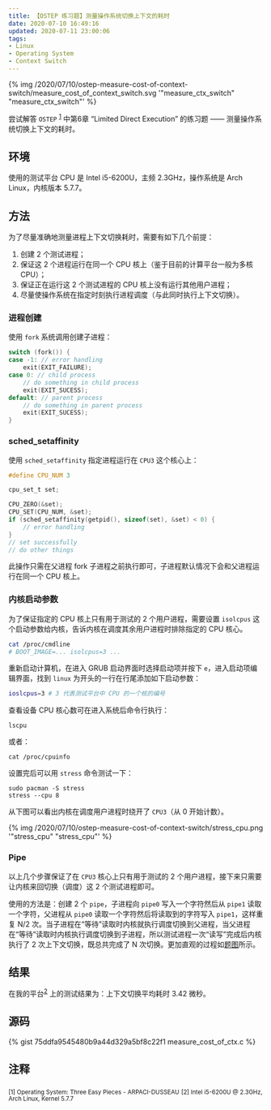 ```yaml
---
title: 【OSTEP 练习题】测量操作系统切换上下文的耗时
date: 2020-07-10 16:49:16
updated: 2020-07-11 23:00:06
tags:
- Linux
- Operating System
- Context Switch
---
```


{% img /2020/07/10/ostep-measure-cost-of-context-switch/measure_cost_of_context_switch.svg '"measure_ctx_switch" "measure_ctx_switch"' %}

尝试解答 `OSTEP` <sup>[1](#注释)</sup> 中第6章 “Limited Direct Execution” 的练习题 —— 测量操作系统切换上下文的耗时。

<!--more-->

## 环境

使用的测试平台 CPU 是 Intel i5-6200U，主频 2.3GHz，操作系统是 Arch Linux，内核版本 5.7.7。

## 方法

为了尽量准确地测量进程上下文切换耗时，需要有如下几个前提：

1. 创建 2 个测试进程；
2. 保证这 2 个进程运行在同一个 CPU 核上（鉴于目前的计算平台一般为多核 CPU）；
3. 保证正在运行这 2 个测试进程的 CPU 核上没有运行其他用户进程；
4. 尽量使操作系统在指定时刻执行进程调度（与此同时执行上下文切换）。

### 进程创建

使用 `fork` 系统调用创建子进程：

```c
switch (fork()) {
case -1: // error handling
    exit(EXIT_FAILURE);
case 0: // child process
    // do something in child process
    exit(EXIT_SUCESS);
default: // parent process
    // do something in parent process
    exit(EXIT_SUCESS);
}
```

### sched_setaffinity

使用 `sched_setaffinity` 指定进程运行在 `CPU3` 这个核心上：

```c
#define CPU_NUM 3

cpu_set_t set;

CPU_ZERO(&set);
CPU_SET(CPU_NUM, &set);
if (sched_setaffinity(getpid(), sizeof(set), &set) < 0) {
    // error handling
}
// set successfully
// do other things
```

此操作只需在父进程 fork 子进程之前执行即可，子进程默认情况下会和父进程运行在同一个 CPU 核上。

### 内核启动参数

为了保证指定的 CPU 核上只有用于测试的 2 个用户进程，需要设置 `isolcpus` 这个启动参数给内核，告诉内核在调度其余用户进程时排除指定的 CPU 核心。

```bash
cat /proc/cmdline
# BOOT_IMAGE=... isolcpus=3 ...
```

重新启动计算机，在进入 GRUB 启动界面时选择启动项并按下 `e`，进入启动项编辑界面，找到 `linux` 为开头的一行在行尾添加如下启动参数：

```bash
ioslcpus=3 # 3 代表测试平台中 CPU 的一个核的编号
```

查看设备 CPU 核心数可在进入系统后命令行执行：

```shell
lscpu
```

或者：

```shell
cat /proc/cpuinfo
```

设置完后可以用 `stress` 命令测试一下：

```shell
sudo pacman -S stress
stress --cpu 8
```

从下图可以看出内核在调度用户进程时绕开了 `CPU3`（从 0 开始计数）。

{% img /2020/07/10/ostep-measure-cost-of-context-switch/stress_cpu.png '"stress_cpu" "stress_cpu"' %}

### Pipe

以上几个步骤保证了在 `CPU3` 核心上只有用于测试的 2 个用户进程，接下来只需要让内核来回切换（调度）这 2 个测试进程即可。

使用的方法是：创建 2 个 `pipe`，子进程向 `pipe0` 写入一个字符然后从 `pipe1` 读取一个字符，父进程从 `pipe0` 读取一个字符然后将读取到的字符写入 `pipe1`，这样重复 N/2 次。当子进程在“等待”读取时内核就执行调度切换到父进程，当父进程在“等待”读取时内核执行调度切换到子进程，所以测试进程一次“读写”完成后内核执行了 2 次上下文切换，既总共完成了 N 次切换。更加直观的过程如[题图](#top)所示。

## 结果

在我的平台<sup>[2](#注释)</sup> 上的测试结果为：上下文切换平均耗时 3.42 微秒。

## 源码

{% gist 75ddfa9545480b9a44d329a5bf8c22f1 measure_cost_of_ctx.c %}

## 注释

<sub>[1] Operating System: Three Easy Pieces - ARPACI-DUSSEAU</sub>
<sub>[2] Intel i5-6200U @ 2.3GHz, Arch Linux, Kernel 5.7.7</sub>
